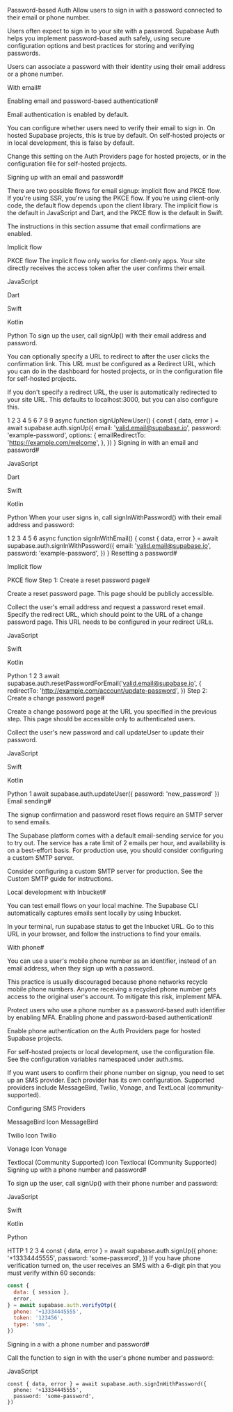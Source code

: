 Password-based Auth
Allow users to sign in with a password connected to their email or phone number.


Users often expect to sign in to your site with a password. Supabase Auth helps you implement password-based auth safely, using secure configuration options and best practices for storing and verifying passwords.

Users can associate a password with their identity using their email address or a phone number.

With email#

Enabling email and password-based authentication#

Email authentication is enabled by default.

You can configure whether users need to verify their email to sign in. On hosted Supabase projects, this is true by default. On self-hosted projects or in local development, this is false by default.

Change this setting on the Auth Providers page for hosted projects, or in the configuration file for self-hosted projects.

Signing up with an email and password#

There are two possible flows for email signup: implicit flow and PKCE flow. If you're using SSR, you're using the PKCE flow. If you're using client-only code, the default flow depends upon the client library. The implicit flow is the default in JavaScript and Dart, and the PKCE flow is the default in Swift.

The instructions in this section assume that email confirmations are enabled.


Implicit flow

PKCE flow
The implicit flow only works for client-only apps. Your site directly receives the access token after the user confirms their email.


JavaScript

Dart

Swift

Kotlin

Python
To sign up the user, call signUp() with their email address and password.

You can optionally specify a URL to redirect to after the user clicks the confirmation link. This URL must be configured as a Redirect URL, which you can do in the dashboard for hosted projects, or in the configuration file for self-hosted projects.

If you don't specify a redirect URL, the user is automatically redirected to your site URL. This defaults to localhost:3000, but you can also configure this.

1
2
3
4
5
6
7
8
9
async function signUpNewUser() {
  const { data, error } = await supabase.auth.signUp({
    email: 'valid.email@supabase.io',
    password: 'example-password',
    options: {
      emailRedirectTo: 'https://example.com/welcome',
    },
  })
}
Signing in with an email and password#


JavaScript

Dart

Swift

Kotlin

Python
When your user signs in, call signInWithPassword() with their email address and password:

1
2
3
4
5
6
async function signInWithEmail() {
  const { data, error } = await supabase.auth.signInWithPassword({
    email: 'valid.email@supabase.io',
    password: 'example-password',
  })
}
Resetting a password#


Implicit flow

PKCE flow
Step 1: Create a reset password page#

Create a reset password page. This page should be publicly accessible.

Collect the user's email address and request a password reset email. Specify the redirect URL, which should point to the URL of a change password page. This URL needs to be configured in your redirect URLs.


JavaScript

Swift

Kotlin

Python
1
2
3
await supabase.auth.resetPasswordForEmail('valid.email@supabase.io', {
  redirectTo: 'http://example.com/account/update-password',
})
Step 2: Create a change password page#

Create a change password page at the URL you specified in the previous step. This page should be accessible only to authenticated users.

Collect the user's new password and call updateUser to update their password.


JavaScript

Swift

Kotlin

Python
1
await supabase.auth.updateUser({ password: 'new_password' })
Email sending#

The signup confirmation and password reset flows require an SMTP server to send emails.

The Supabase platform comes with a default email-sending service for you to try out. The service has a rate limit of 2 emails per hour, and availability is on a best-effort basis. For production use, you should consider configuring a custom SMTP server.

Consider configuring a custom SMTP server for production.
See the Custom SMTP guide for instructions.

Local development with Inbucket#

You can test email flows on your local machine. The Supabase CLI automatically captures emails sent locally by using Inbucket.

In your terminal, run supabase status to get the Inbucket URL. Go to this URL in your browser, and follow the instructions to find your emails.

With phone#

You can use a user's mobile phone number as an identifier, instead of an email address, when they sign up with a password.

This practice is usually discouraged because phone networks recycle mobile phone numbers. Anyone receiving a recycled phone number gets access to the original user's account. To mitigate this risk, implement MFA.

Protect users who use a phone number as a password-based auth identifier by enabling MFA.
Enabling phone and password-based authentication#

Enable phone authentication on the Auth Providers page for hosted Supabase projects.

For self-hosted projects or local development, use the configuration file. See the configuration variables namespaced under auth.sms.

If you want users to confirm their phone number on signup, you need to set up an SMS provider. Each provider has its own configuration. Supported providers include MessageBird, Twilio, Vonage, and TextLocal (community-supported).

Configuring SMS Providers

MessageBird Icon
MessageBird

Twilio Icon
Twilio

Vonage Icon
Vonage

Textlocal (Community Supported) Icon
Textlocal (Community Supported)
Signing up with a phone number and password#

To sign up the user, call signUp() with their phone number and password:


JavaScript

Swift

Kotlin

Python

HTTP
1
2
3
4
const { data, error } = await supabase.auth.signUp({
  phone: '+13334445555',
  password: 'some-password',
})
If you have phone verification turned on, the user receives an SMS with a 6-digit pin that you must verify within 60 seconds:

```javascript
const {
  data: { session },
  error,
} = await supabase.auth.verifyOtp({
  phone: '+13334445555',
  token: '123456',
  type: 'sms',
})
````

Signing in a with a phone number and password#

Call the function to sign in with the user's phone number and password:


JavaScript
```
const { data, error } = await supabase.auth.signInWithPassword({
  phone: '+13334445555',
  password: 'some-password',
})
```